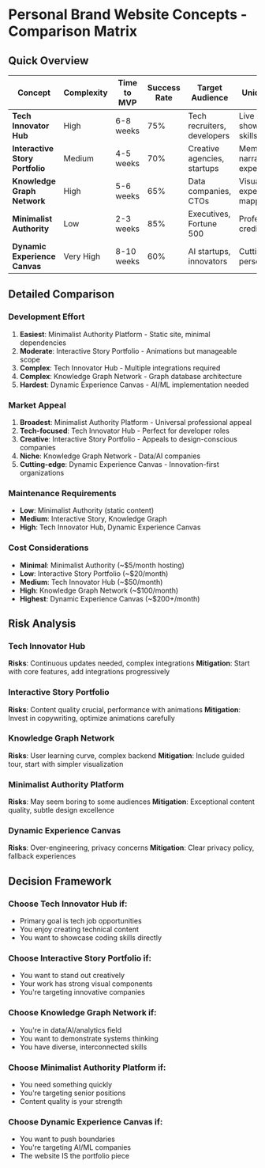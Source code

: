 # Personal Brand Website Concepts - Comparison Matrix

## Quick Overview

| Concept | Complexity | Time to MVP | Success Rate | Target Audience | Unique Value |
|---------|------------|-------------|--------------|-----------------|--------------|
| **Tech Innovator Hub** | High | 6-8 weeks | 75% | Tech recruiters, developers | Live demos showcase skills |
| **Interactive Story Portfolio** | Medium | 4-5 weeks | 70% | Creative agencies, startups | Memorable narrative experience |
| **Knowledge Graph Network** | High | 5-6 weeks | 65% | Data companies, CTOs | Visual expertise mapping |
| **Minimalist Authority** | Low | 2-3 weeks | 85% | Executives, Fortune 500 | Professional credibility |
| **Dynamic Experience Canvas** | Very High | 8-10 weeks | 60% | AI startups, innovators | Cutting-edge personalization |

## Detailed Comparison

### Development Effort
1. **Easiest**: Minimalist Authority Platform - Static site, minimal dependencies
2. **Moderate**: Interactive Story Portfolio - Animations but manageable scope
3. **Complex**: Tech Innovator Hub - Multiple integrations required
4. **Complex**: Knowledge Graph Network - Graph database architecture
5. **Hardest**: Dynamic Experience Canvas - AI/ML implementation needed

### Market Appeal
1. **Broadest**: Minimalist Authority Platform - Universal professional appeal
2. **Tech-focused**: Tech Innovator Hub - Perfect for developer roles
3. **Creative**: Interactive Story Portfolio - Appeals to design-conscious companies
4. **Niche**: Knowledge Graph Network - Data/AI companies
5. **Cutting-edge**: Dynamic Experience Canvas - Innovation-first organizations

### Maintenance Requirements
- **Low**: Minimalist Authority (static content)
- **Medium**: Interactive Story, Knowledge Graph
- **High**: Tech Innovator Hub, Dynamic Experience Canvas

### Cost Considerations
- **Minimal**: Minimalist Authority (~$5/month hosting)
- **Low**: Interactive Story Portfolio (~$20/month)
- **Medium**: Tech Innovator Hub (~$50/month)
- **High**: Knowledge Graph Network (~$100/month)
- **Highest**: Dynamic Experience Canvas (~$200+/month)

## Risk Analysis

### Tech Innovator Hub
**Risks**: Continuous updates needed, complex integrations
**Mitigation**: Start with core features, add integrations progressively

### Interactive Story Portfolio
**Risks**: Content quality crucial, performance with animations
**Mitigation**: Invest in copywriting, optimize animations carefully

### Knowledge Graph Network
**Risks**: User learning curve, complex backend
**Mitigation**: Include guided tour, start with simpler visualization

### Minimalist Authority Platform
**Risks**: May seem boring to some audiences
**Mitigation**: Exceptional content quality, subtle design excellence

### Dynamic Experience Canvas
**Risks**: Over-engineering, privacy concerns
**Mitigation**: Clear privacy policy, fallback experiences

## Decision Framework

### Choose Tech Innovator Hub if:
- Primary goal is tech job opportunities
- You enjoy creating technical content
- You want to showcase coding skills directly

### Choose Interactive Story Portfolio if:
- You want to stand out creatively
- Your work has strong visual components
- You're targeting innovative companies

### Choose Knowledge Graph Network if:
- You're in data/AI/analytics field
- You want to demonstrate systems thinking
- You have diverse, interconnected skills

### Choose Minimalist Authority Platform if:
- You need something quickly
- You're targeting senior positions
- Content quality is your strength

### Choose Dynamic Experience Canvas if:
- You want to push boundaries
- You're targeting AI/ML companies
- The website IS the portfolio piece